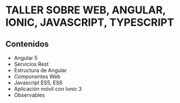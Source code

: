 # TALLER SOBRE WEB, ANGULAR, IONIC, JAVASCRIPT, TYPESCRIPT

## Contenidos
- Angular 5
- Servicios Rest
- Estructura de Angular
- Componentes Web
- Javascript ES5, ES6
- Aplicación móvil con Ionic 3
- Observables 
